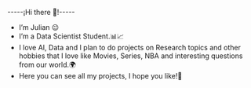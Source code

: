 -----¡Hi there 👋!-----



- I’m Julian 😉
- I’m a Data Scientist Student.📊📈
- I love AI, Data and I plan to do projects on Research topics and other hobbies that I love like Movies, Series, NBA and interesting questions from our world.🌍
- Here you can see all my projects, I hope you like!🙌


